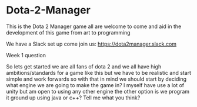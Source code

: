 # Dota-2-Manager
This is the Dota 2 Manager game all are welcome to come and aid in the development of this game from art to programming

We have a Slack set up come join us: https://dota2manager.slack.com

Week 1 question

So lets get started we are all fans of dota 2 and we all have high ambitions/standards for a game like this but we have to be realistic and start simple and work forwards so with that in mind we should start by deciding what engine we are going to make the game in? I myself have use a lot of unity but am open to using any other engine the other option is we program it ground up using java or c++? Tell me what you think?
